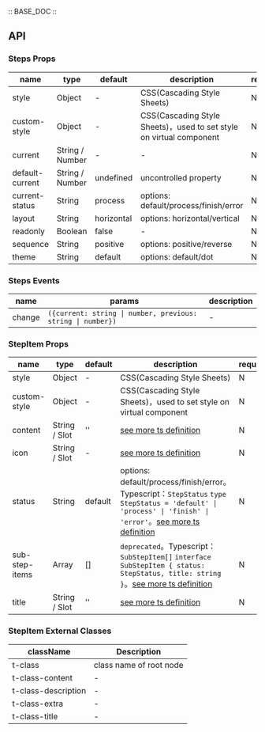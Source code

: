 :: BASE_DOC ::

## API

### Steps Props

name | type | default | description | required
-- | -- | -- | -- | --
style | Object | - | CSS(Cascading Style Sheets) | N
custom-style | Object | - | CSS(Cascading Style Sheets)，used to set style on virtual component | N
current | String / Number | - | \- | N
default-current | String / Number | undefined | uncontrolled property | N
current-status | String | process | options: default/process/finish/error | N
layout | String | horizontal | options: horizontal/vertical | N
readonly | Boolean | false | \- | N
sequence | String | positive | options: positive/reverse | N
theme | String | default | options: default/dot | N

### Steps Events

name | params | description
-- | -- | --
change | `({current: string \| number, previous: string \| number})` | \-


### StepItem Props

name | type | default | description | required
-- | -- | -- | -- | --
style | Object | - | CSS(Cascading Style Sheets) | N
custom-style | Object | - | CSS(Cascading Style Sheets)，used to set style on virtual component | N
content | String / Slot | '' | [see more ts definition](https://github.com/Tencent/tdesign-miniprogram/blob/develop/src/common/common.ts) | N
icon | String / Slot | - | [see more ts definition](https://github.com/Tencent/tdesign-miniprogram/blob/develop/src/common/common.ts) | N
status | String | default | options: default/process/finish/error。Typescript：`StepStatus` `type StepStatus = 'default' \| 'process' \| 'finish' \| 'error'`。[see more ts definition](https://github.com/Tencent/tdesign-miniprogram/tree/develop/src/step-item/type.ts) | N
sub-step-items | Array | [] | `deprecated`。Typescript：`SubStepItem[]` `interface SubStepItem { status: StepStatus, title: string }`。[see more ts definition](https://github.com/Tencent/tdesign-miniprogram/tree/develop/src/step-item/type.ts) | N
title | String / Slot | '' | [see more ts definition](https://github.com/Tencent/tdesign-miniprogram/blob/develop/src/common/common.ts) | N
### StepItem External Classes

className | Description
-- | --
t-class | class name of root node
t-class-content | \-
t-class-description | \-
t-class-extra | \-
t-class-title | \-
